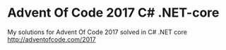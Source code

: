 # Advent Of Code 2017 C# .NET-core
My solutions for Advent Of Code 2017 solved in C# .NET core
http://adventofcode.com/2017
